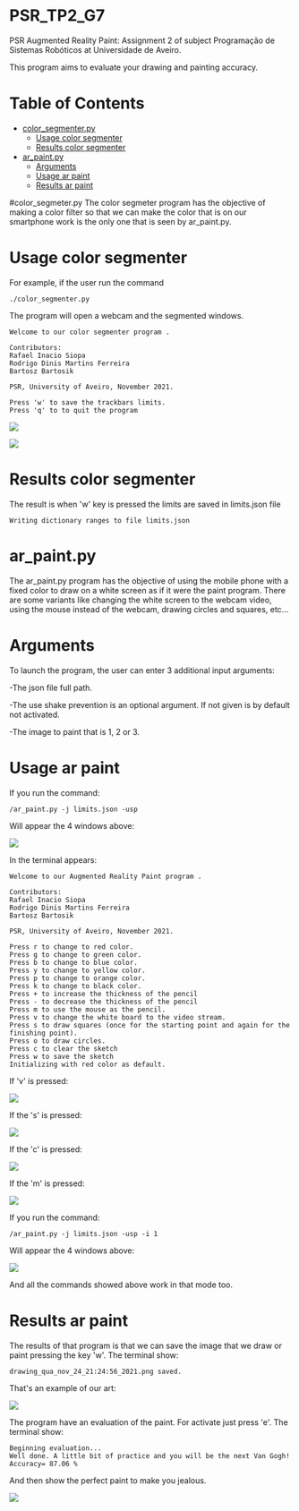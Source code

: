 # PSR_TP2_G7
PSR Augmented Reality Paint: Assignment 2 of subject Programação de Sistemas Robóticos at Universidade de Aveiro.

This program aims to evaluate your drawing and painting accuracy.

# Table of Contents
- [color_segmenter.py](#color_segmeter.py)
  - [Usage color segmenter](#Color_Segmenter_Usage)
  - [Results color segmenter](#Color_Segmenter_Results)
- [ar_paint.py](#ar_paint.py)
  - [Arguments](#Arguments)
  - [Usage ar paint](#Ar_paint_usage)
  - [Results ar paint](#Ar_paint_Results)


#color_segmeter.py
The color segmeter program has the objective of making a color filter so that we can make the color that is on our 
 smartphone work is the only one that is seen by ar_paint.py.

# Usage color segmenter
For example, if the user run the command 
    
    ./color_segmenter.py

The program will open a webcam and the segmented windows.

    Welcome to our color segmenter program . 

    Contributors: 
    Rafael Inacio Siopa 
    Rodrigo Dinis Martins Ferreira  
    Bartosz Bartosik 

    PSR, University of Aveiro, November 2021.

    Press 'w' to save the trackbars limits.
    Press 'q' to to quit the program


![](Readme_Images/Screenshot_from_2021-11-24_20-28-47.png)

![](Readme_Images/Screenshot_from_2021-11-24_20-29-14.png)

    

# Results color segmenter

The result is when 'w' key is pressed the limits are saved in limits.json file

    Writing dictionary ranges to file limits.json

# ar_paint.py
The ar_paint.py program has the objective of using the mobile phone with a fixed color to draw on a white screen as if 
it were the paint program. There are some variants like changing the white screen to the webcam video, using the mouse 
instead of the webcam, drawing circles and squares, etc...

# Arguments

To launch the program, the user can enter 3 additional input arguments: 

-The json file full path.

-The use shake prevention is an optional argument. If not given is by default not activated.

-The image to paint that is 1, 2 or 3. 

# Usage ar paint

If you run the command: 

    /ar_paint.py -j limits.json -usp

Will appear the 4 windows above:

![](Readme_Images/Screenshot_from_2021-11-24_20-52-31.png)

In the terminal appears: 

    Welcome to our Augmented Reality Paint program . 

    Contributors: 
    Rafael Inacio Siopa 
    Rodrigo Dinis Martins Ferreira  
    Bartosz Bartosik 
    
    PSR, University of Aveiro, November 2021.
    
    Press r to change to red color.
    Press g to change to green color.
    Press b to change to blue color.
    Press y to change to yellow color.
    Press p to change to orange color.
    Press k to change to black color.
    Press + to increase the thickness of the pencil
    Press - to decrease the thickness of the pencil
    Press m to use the mouse as the pencil.
    Press v to change the white board to the video stream.
    Press s to draw squares (once for the starting point and again for the finishing point).
    Press o to draw circles.
    Press c to clear the sketch
    Press w to save the sketch
    Initializing with red color as default.

If 'v' is pressed: 

![](Readme_Images/Screenshot_from_2021-11-24_21-02-57.png)

If the 's' is pressed:

![](Readme_Images/Screenshot_from_2021-11-24_21-06-32.png)

If the 'c' is pressed:

![](Readme_Images/Screenshot_from_2021-11-24_21-08-57.png)

If the 'm' is pressed:

![](Readme_Images/Screenshot_from_2021-11-24_21-10-39.png)

If you run the command: 

    /ar_paint.py -j limits.json -usp -i 1

Will appear the 4 windows above:

![](Readme_Images/Screenshot_from_2021-11-24_20-59-43.png)

And all the commands showed above work in that mode too. 

# Results ar paint

The results of that program is that we can save the image that we draw or paint pressing the key 
'w'. The terminal show:

    drawing_qua_nov_24_21:24:56_2021.png saved.

That's an example of our art:

![](Readme_Images/drawing_qua_nov_24_21:24:56_2021.png)

The program have an evaluation of the paint. For activate just press 'e'. The terminal show:
    
    Beginning evaluation...
    Well done. A little bit of practice and you will be the next Van Gogh!
    Accuracy= 87.06 %

And then show the perfect paint to make you jealous. 

![](Readme_Images/Screenshot_from_2021-11-24_21-25-41.png)
